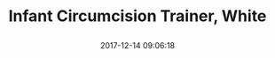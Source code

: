 ---
title: > #shorten me
  Infant Circumcision Trainer, White
name: >
  Infant Circumcision Trainer, White
date: "2017-12-14 09:06:18"
buy_now: "https://www.amazon.com/Nasco-Infant-Circumcision-Trainer-White/dp/B0083Y0W26?SubscriptionId=AKIAIA5RBQIWQVTCUEUQ&tag=coldcutdeals-20&linkCode=xm2&camp=2025&creative=165953&creativeASIN=B0083Y0W26"
description_markdown: >-

  - MPN: LF00904U

  - Authentic Nasco (Life/Form) product!

  - 5 year warranty

  - Made in the United States

  - Great for nursing and therapy students


tweet_id_str: "941232869925621765"
price: "$192.00"
list_price: ""
deal_price: ""
you_save: ""
asin: "B0083Y0W26"
image: "https://images-na.ssl-images-amazon.com/images/I/31Sn%2BLLFcNL.jpg"
---